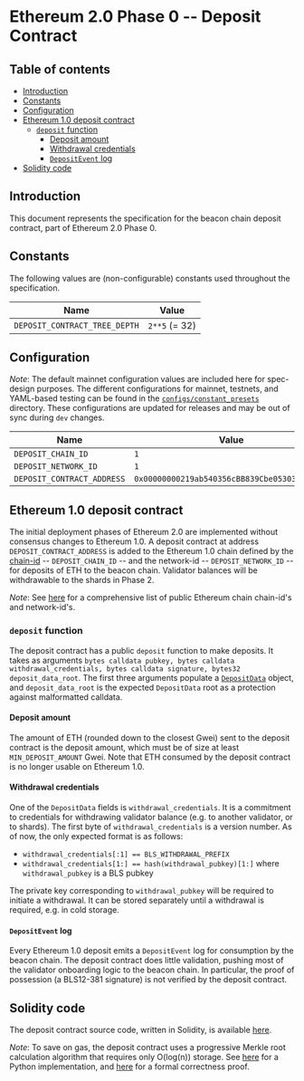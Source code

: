 # Ethereum 2.0 Phase 0 -- Deposit Contract

## Table of contents
<!-- TOC -->
<!-- START doctoc generated TOC please keep comment here to allow auto update -->
<!-- DON'T EDIT THIS SECTION, INSTEAD RE-RUN doctoc TO UPDATE -->


- [Introduction](#introduction)
- [Constants](#constants)
- [Configuration](#configuration)
- [Ethereum 1.0 deposit contract](#ethereum-10-deposit-contract)
  - [`deposit` function](#deposit-function)
    - [Deposit amount](#deposit-amount)
    - [Withdrawal credentials](#withdrawal-credentials)
    - [`DepositEvent` log](#depositevent-log)
- [Solidity code](#solidity-code)

<!-- END doctoc generated TOC please keep comment here to allow auto update -->
<!-- /TOC -->

## Introduction

This document represents the specification for the beacon chain deposit contract, part of Ethereum 2.0 Phase 0.

## Constants

The following values are (non-configurable) constants used throughout the specification.

| Name | Value |
| - | - |
| `DEPOSIT_CONTRACT_TREE_DEPTH` | `2**5` (= 32) |

## Configuration

*Note*: The default mainnet configuration values are included here for spec-design purposes.
The different configurations for mainnet, testnets, and YAML-based testing can be found in the [`configs/constant_presets`](../../configs) directory.
These configurations are updated for releases and may be out of sync during `dev` changes.

| Name | Value |
| - | - |
| `DEPOSIT_CHAIN_ID` | `1` |
| `DEPOSIT_NETWORK_ID` | `1` |
| `DEPOSIT_CONTRACT_ADDRESS` | `0x00000000219ab540356cBB839Cbe05303d7705Fa` |

## Ethereum 1.0 deposit contract

The initial deployment phases of Ethereum 2.0 are implemented without consensus changes to Ethereum 1.0. A deposit contract at address `DEPOSIT_CONTRACT_ADDRESS` is added to the Ethereum 1.0 chain defined by the [chain-id](https://eips.ethereum.org/EIPS/eip-155) -- `DEPOSIT_CHAIN_ID` -- and the network-id -- `DEPOSIT_NETWORK_ID` -- for deposits of ETH to the beacon chain. Validator balances will be withdrawable to the shards in Phase 2.

_Note_: See [here](https://chainid.network/) for a comprehensive list of public Ethereum chain chain-id's and network-id's.

### `deposit` function

The deposit contract has a public `deposit` function to make deposits. It takes as arguments `bytes calldata pubkey, bytes calldata withdrawal_credentials, bytes calldata signature, bytes32 deposit_data_root`. The first three arguments populate a [`DepositData`](./beacon-chain.md#depositdata) object, and `deposit_data_root` is the expected `DepositData` root as a protection against malformatted calldata.

#### Deposit amount

The amount of ETH (rounded down to the closest Gwei) sent to the deposit contract is the deposit amount, which must be of size at least `MIN_DEPOSIT_AMOUNT` Gwei. Note that ETH consumed by the deposit contract is no longer usable on Ethereum 1.0.

#### Withdrawal credentials

One of the `DepositData` fields is `withdrawal_credentials`. It is a commitment to credentials for withdrawing validator balance (e.g. to another validator, or to shards). The first byte of `withdrawal_credentials` is a version number. As of now, the only expected format is as follows:

* `withdrawal_credentials[:1] == BLS_WITHDRAWAL_PREFIX`
* `withdrawal_credentials[1:] == hash(withdrawal_pubkey)[1:]` where `withdrawal_pubkey` is a BLS pubkey

The private key corresponding to `withdrawal_pubkey` will be required to initiate a withdrawal. It can be stored separately until a withdrawal is required, e.g. in cold storage.

#### `DepositEvent` log

Every Ethereum 1.0 deposit emits a `DepositEvent` log for consumption by the beacon chain. The deposit contract does little validation, pushing most of the validator onboarding logic to the beacon chain. In particular, the proof of possession (a BLS12-381 signature) is not verified by the deposit contract.

## Solidity code

The deposit contract source code, written in Solidity, is available [here](../../solidity_deposit_contract/deposit_contract.sol).

*Note*: To save on gas, the deposit contract uses a progressive Merkle root calculation algorithm that requires only O(log(n)) storage. See [here](https://github.com/ethereum/research/blob/master/beacon_chain_impl/progressive_merkle_tree.py) for a Python implementation, and [here](https://github.com/runtimeverification/verified-smart-contracts/blob/master/deposit/formal-incremental-merkle-tree-algorithm.pdf) for a formal correctness proof.
